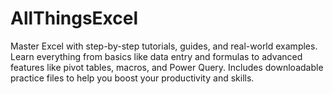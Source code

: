 # AllThingsExcel
Master Excel with step-by-step tutorials, guides, and real-world examples. Learn everything from basics like data entry and formulas to advanced features like pivot tables, macros, and Power Query. Includes downloadable practice files to help you boost your productivity and skills.
